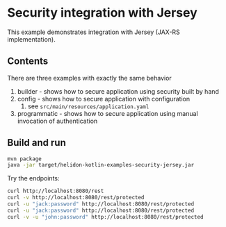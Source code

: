# Security integration with Jersey

This example demonstrates integration with Jersey (JAX-RS implementation).

## Contents

There are three examples with exactly the same behavior
1. builder - shows how to secure application using security built by hand
2. config - shows how to secure application with configuration
    1. see `src/main/resources/application.yaml`
3. programmatic - shows how to secure application using manual invocation of authentication

## Build and run

```bash
mvn package
java -jar target/helidon-kotlin-examples-security-jersey.jar
```

Try the endpoints:
```bash
curl http://localhost:8080/rest
curl -v http://localhost:8080/rest/protected
curl -u "jack:password" http://localhost:8080/rest/protected
curl -u "jack:password" http://localhost:8080/rest/protected
curl -v -u "john:password" http://localhost:8080/rest/protected
```
